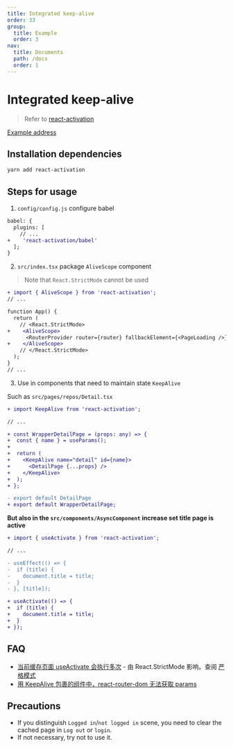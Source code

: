 ```yaml
---
title: Integrated keep-alive
order: 33
group:
  title: Example
  order: 3
nav:
  title: Documents
  path: /docs
  order: 1
---
```


# Integrated keep-alive

> Refer to [react-activation]

[Example address](https://github.com/doly-dev/cra-template-doly-examples/tree/main/examples/keep-alive)

## Installation dependencies

```bash
yarn add react-activation
```

## Steps for usage

1. `config/config.js` configure babel

```diff
babel: {
  plugins: [
    // ...
+    'react-activation/babel'
  ];
}
```

2. `src/index.tsx` package `AliveScope` component

> Note that `React.StrictMode` cannot be used

```diff
+ import { AliveScope } from 'react-activation';
// ...

function App() {
  return (
    // <React.StrictMode>
+    <AliveScope>
      <RouterProvider router={router} fallbackElement={<PageLoading />} />
+    </AliveScope>
    // </React.StrictMode>
  );
}
// ...
```

3. Use in components that need to maintain state `KeepAlive`

Such as `src/pages/repos/Detail.tsx`

```diff
+ import KeepAlive from 'react-activation';

// ...

+ const WrapperDetailPage = (props: any) => {
+  const { name } = useParams();
+
+  return (
+    <KeepAlive name="detail" id={name}>
+      <DetailPage {...props} />
+    </KeepAlive>
+  );
+ };

- export default DetailPage
+ export default WrapperDetailPage;
```

**But also in the `src/components/AsyncComponent` increase set title page is active**

```diff
+ import { useActivate } from 'react-activation';

// ...

- useEffect(() => {
-  if (title) {
-    document.title = title;
-  }
- }, [title]);

+ useActivate(() => {
+  if (title) {
+    document.title = title;
+  }
+ });
```

## FAQ

- [当前缓存页面 useActivate 会执行多次](https://github.com/CJY0208/react-activation/issues/111) - 由 React.StrictMode 影响。查阅 [严格模式](https://zh-hans.reactjs.org/docs/strict-mode.html)
- [用 KeepAlive 包裹的组件中，react-router-dom 无法获取 params](https://github.com/CJY0208/react-activation/issues/43)

## Precautions

- If you distinguish `Logged in`/`not logged in` scene, you need to clear the cached page in `Log out` or `login`.
- If not necessary, try not to use it.

[react-activation]: https://www.npmjs.com/package/react-activation
